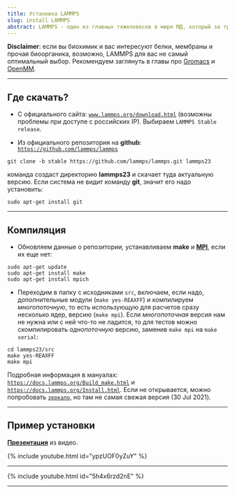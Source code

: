 ```yaml
---
title: Установка LAMMPS
slug: install LAMMPS
abstract: LAMMPS - один из главных тяжеловесов в мире МД, который за тридцать лет разработки вобрал в себя практически всё, что вам может понадобиться для классического атомистического моделирования. Комьюнити пользователей тоже огромное, а значит любой баг, который вы поймаете, кто-то уже обсуждал [на официальном форуме](https://www.lammps.org/forum.html) N лет назад и найти решение будет несложно. LAMMPS бесплатный, он open-sorce и он отлично параллелится даже на самых крупных суперкомпьютерах.
---
```


**Disclaimer**: если вы биохимик и вас интересуют белки, мембраны и прочая биоорганика, возможно, LAMMPS для вас не самый оптимальный выбор. Рекомендуем заглянуть в главы про [Gromacs](https://mdcrashcourse.github.io/gromacs.html) и [OpenMM](https://mdcrashcourse.github.io/gromacs.html).

---
## Где скачать?

- C официального сайта: [`www.lammps.org/download.html`](www.lammps.org/download.html) (возможны проблемы при доступе с российских IP). Выбираем `LAMMPS Stable release`.
  

- Из официального репозитория на **github**: [`https://github.com/lammps/lammps`](https://github.com/lammps/lammps)


```liquid
git clone -b stable https://github.com/lammps/lammps.git lammps23
```
команда создаст директорию **lammps23** и скачает туда актуальную версию. Если система не видит команду **git**, значит его надо установить:
```liquid
sudo apt-get install git
```
---

## Компиляция

- Обновляем данные о репозитории, устанавливаем **make** и [**MPI**](https://en.wikipedia.org/wiki/Message_Passing_Interface), если их еще нет:

```liquid
sudo apt-get update             
sudo apt-get install make			        
sudo apt-get install mpich   
```


- Переходим в папку с исходниками `src`, включаем, если надо, дополнительные модули (`make yes-REAXFF`) и компилируем *многопоточную*, то есть использующую для расчетов сразу несколько ядер, версию (`make mpi`). Если *многопоточная* версия нам не нужна или с ней что-то не ладится, то для тестов можно скомпилировать *однопоточную* версию, заменив `make mpi` на `make serial`:

```liquid
cd lammps23/src
make yes-REAXFF
make mpi
```

Подробная информация в мануалах: [`https://docs.lammps.org/Build_make.html`](https://docs.lammps.org/Build_make.html) и [`https://docs.lammps.org/Install.html`](https://docs.lammps.org/Install.html). Если не открывается, можно попробовать [`зеркало`](https://guriang.unpad.ac.id/hpc/lammpsdoc/Manual.html), но там не самая свежая версия (30 Jul 2021).


---

## Пример установки

[**Презентация**](https://github.com/mdcrashcourse/course_data/blob/main/1_Lammps/presentation/Lammps_intro2024.pptx) из видео.


{% include youtube.html id="ypzUOF0yZuY" %}

---

{% include youtube.html id="5h4x6rzd2nE" %}




---
    
